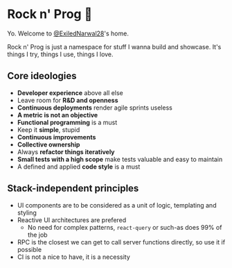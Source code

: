 # Rock n' Prog :love_you_gesture:	

Yo. Welcome to [@ExiledNarwal28](https://github.com/ExiledNarwal28)'s home.

Rock n' Prog is just a namespace for stuff I wanna build and showcase. It's things I try, things I use, things I love.

## Core ideologies

- **Developer experience** above all else
- Leave room for **R&D and openness**
- **Continuous deployments** render agile sprints useless
- **A metric is not an objective**
- **Functional programming** is a must
- Keep it **simple**, stupid
- **Continuous improvements**
- **Collective ownership**
- Always **refactor things iteratively**
- **Small tests with a high scope** make tests valuable and easy to maintain
- A defined and applied **code style** is a must

## Stack-independent principles

- UI components are to be considered as a unit of logic, templating and styling
- Reactive UI architectures are prefered
  - No need for complex patterns, `react-query` or such-as does 99% of the job
- RPC is the closest we can get to call server functions directly, so use it if possible
- CI is not a nice to have, it is a necessity
